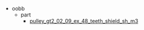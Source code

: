 * oobb
  * part
    * [pulley_gt2_02_09_ex_48_teeth_shield_sh_m3](oobb/part/pulley_gt2_02_09_ex_48_teeth_shield_sh_m3)

